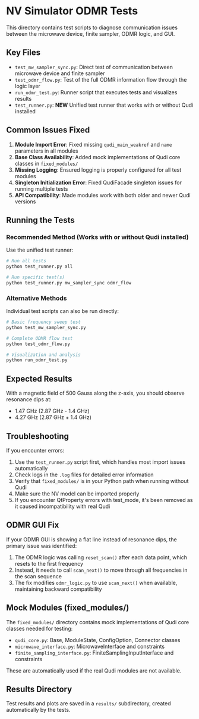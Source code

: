 # NV Simulator ODMR Tests

This directory contains test scripts to diagnose communication issues between the microwave device, finite sampler, ODMR logic, and GUI.

## Key Files

- `test_mw_sampler_sync.py`: Direct test of communication between microwave device and finite sampler
- `test_odmr_flow.py`: Test of the full ODMR information flow through the logic layer
- `run_odmr_test.py`: Runner script that executes tests and visualizes results
- `test_runner.py`: **NEW** Unified test runner that works with or without Qudi installed

## Common Issues Fixed

1. **Module Import Error**: Fixed missing `qudi_main_weakref` and `name` parameters in all modules
2. **Base Class Availability**: Added mock implementations of Qudi core classes in `fixed_modules/`
3. **Missing Logging**: Ensured logging is properly configured for all test modules
4. **Singleton Initialization Error**: Fixed QudiFacade singleton issues for running multiple tests
5. **API Compatibility**: Made modules work with both older and newer Qudi versions

## Running the Tests

### Recommended Method (Works with or without Qudi installed)

Use the unified test runner:

```bash
# Run all tests
python test_runner.py all

# Run specific test(s)
python test_runner.py mw_sampler_sync odmr_flow
```

### Alternative Methods

Individual test scripts can also be run directly:

```bash
# Basic frequency sweep test
python test_mw_sampler_sync.py

# Complete ODMR flow test
python test_odmr_flow.py

# Visualization and analysis
python run_odmr_test.py
```

## Expected Results

With a magnetic field of 500 Gauss along the z-axis, you should observe resonance dips at:
- 1.47 GHz (2.87 GHz - 1.4 GHz)
- 4.27 GHz (2.87 GHz + 1.4 GHz)

## Troubleshooting

If you encounter errors:

1. Use the `test_runner.py` script first, which handles most import issues automatically
2. Check logs in the `.log` files for detailed error information
3. Verify that `fixed_modules/` is in your Python path when running without Qudi
4. Make sure the NV model can be imported properly
5. If you encounter QtProperty errors with test_mode, it's been removed as it caused incompatibility with real Qudi

## ODMR GUI Fix

If your ODMR GUI is showing a flat line instead of resonance dips, the primary issue was identified:

1. The ODMR logic was calling `reset_scan()` after each data point, which resets to the first frequency
2. Instead, it needs to call `scan_next()` to move through all frequencies in the scan sequence
3. The fix modifies `odmr_logic.py` to use `scan_next()` when available, maintaining backward compatibility

## Mock Modules (fixed_modules/)

The `fixed_modules/` directory contains mock implementations of Qudi core classes needed for testing:

- `qudi_core.py`: Base, ModuleState, ConfigOption, Connector classes
- `microwave_interface.py`: MicrowaveInterface and constraints
- `finite_sampling_interface.py`: FiniteSamplingInputInterface and constraints

These are automatically used if the real Qudi modules are not available.

## Results Directory

Test results and plots are saved in a `results/` subdirectory, created automatically by the tests.